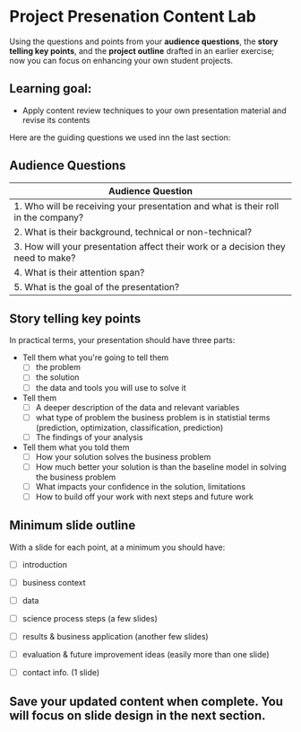 # Project Presenation Content Lab

Using the questions and points from your **audience questions**, the **story telling key points**, and the **project outline** drafted in an earlier exercise; now you can focus on enhancing your own student projects. 

## Learning goal:
- Apply content review techniques to your own presentation material and revise its contents


Here are the guiding questions we used inn  the last section:

## Audience Questions

| Audience Question |
|----------|
| 1. Who will be receiving your presentation and what is their roll in the company? | 
| 2. What is their background, technical or non-technical? | 
| 3. How will your presentation affect their work or a decision they need to make? | 
| 4. What is their attention span? | 
| 5. What is the goal of the presentation? | 

## Story telling key points

In practical terms, your presentation should have three parts:
- Tell them what you're going to tell them
  - [ ] the problem
  - [ ] the solution
  - [ ] the data and tools you will use to solve it
- Tell them
  - [ ] A deeper description of the data and relevant variables
  - [ ] what type of problem the business problem is in statistial terms (prediction, optimization, classification, prediction)
  - [ ] The findings of your analysis
- Tell them what you told them
  - [ ] How your solution solves the business problem
  - [ ] How much better your solution is than the baseline model in solving the business problem
  - [ ] What impacts your confidence in the solution, limitations
  - [ ] How to build off your work with next steps and future work
  
## Minimum slide outline

With a slide for each point, at a minimum you should have:

- [ ] introduction
- [ ] business context
- [ ] data 
- [ ] science process steps (a few slides)
- [ ] results & business application (another few slides)
- [ ] evaluation & future improvement ideas (easily more than one slide)
- [ ] contact info. (1 slide)
  

## Save your updated content when complete. You will focus on slide design in the next section.
